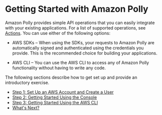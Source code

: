 # Getting Started with Amazon Polly<a name="getting-started"></a>

Amazon Polly provides simple API operations that you can easily integrate with your existing applications\. For a list of supported operations, see [Actions](API_Operations.md)\.  You can use either of the following options:

+ AWS SDKs – When using the SDKs, your requests to Amazon Polly are automatically signed and authenticated using the credentials you provide\. This is the recommended choice for building your applications\.

+ AWS CLI – You can use the AWS CLI to access any of Amazon Polly functionality without having to write any code\.

The following sections describe how to get set up and provide an introductory exercise\.


+ [Step 1: Set Up an AWS Account and Create a User](setting-up.md)
+ [Step 2: Getting Started Using the Console](getting-started-console.md)
+ [Step 3: Getting Started Using the AWS CLI](getting-started-cli.md)
+ [What's Next?](get-started-what-next.md)